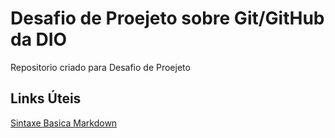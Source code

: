 #  Desafio de Proejeto sobre Git/GitHub da DIO
Repositorio criado para Desafio de Proejeto

## Links Úteis
[Sintaxe Basica Markdown](https://www.markdownguide.org/basic-syntax/)
